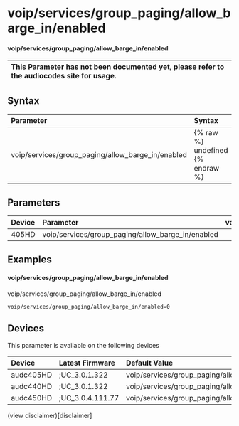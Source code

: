 ﻿---
description: voip/services/group_paging/allow_barge_in/enabled
search: false
---

# voip/services/group_paging/allow_barge_in/enabled

#### voip/services/group_paging/allow_barge_in/enabled


| This Parameter has not been documented yet, please refer to the audiocodes site for usage.  |
| :--- |

## Syntax
| Parameter | Syntax |
| :--- | :--- |
|voip/services/group_paging/allow_barge_in/enabled | {% raw %} undefined {% endraw %} |

## Parameters
|Device|Parameter|value|Description|
|:---|:---|:---|:---|
| 405HD | voip/services/group_paging/allow_barge_in/enabled |  |  |

## Examples
#### voip/services/group_paging/allow_barge_in/enabled

voip/services/group_paging/allow_barge_in/enabled

```
voip/services/group_paging/allow_barge_in/enabled=0
```

## Devices
This parameter is available on the following devices

| Device | Latest Firmware | Default Value |
|:---|:---|:---|
| audc405HD | ;UC_3.0.1.322 | voip/services/group_paging/allow_barge_in/enabled=0 
| audc440HD | ;UC_3.0.1.322 | voip/services/group_paging/allow_barge_in/enabled=0 
| audc450HD | ;UC_3.0.4.111.77 | voip/services/group_paging/allow_barge_in/enabled=0 

(view disclaimer)[disclaimer]
